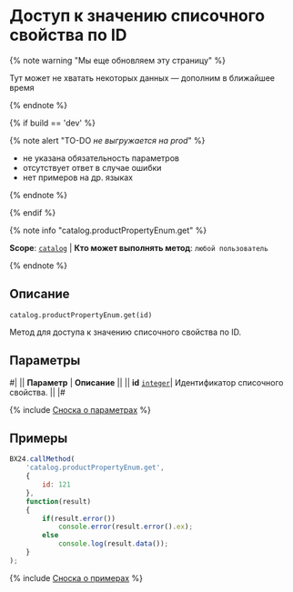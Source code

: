 # Доступ к значению списочного свойства по ID

{% note warning "Мы еще обновляем эту страницу" %}

Тут может не хватать некоторых данных — дополним в ближайшее время

{% endnote %}

{% if build == 'dev' %}

{% note alert "TO-DO _не выгружается на prod_" %}

- не указана обязательность параметров
- отсутствует ответ в случае ошибки
- нет примеров на др. языках
  
{% endnote %}

{% endif %}

{% note info "catalog.productPropertyEnum.get" %}

**Scope**: [`catalog`](../../scopes/permissions.md) | **Кто может выполнять метод**: `любой пользователь`

{% endnote %}

## Описание

```http
catalog.productPropertyEnum.get(id)
```

Метод для доступа к значению списочного свойства по ID.

## Параметры

#|
|| **Параметр** | **Описание** ||
|| **id** 
[`integer`](../../data-types.md)| Идентификатор списочного свойства. ||
|#

{% include [Сноска о параметрах](../../../_includes/required.md) %}

## Примеры

```javascript
BX24.callMethod(
    'catalog.productPropertyEnum.get',
    {
        id: 121
    },
    function(result)
    {
        if(result.error())
            console.error(result.error().ex);
        else
            console.log(result.data());
    }
);
```
{% include [Сноска о примерах](../../../_includes/examples.md) %}